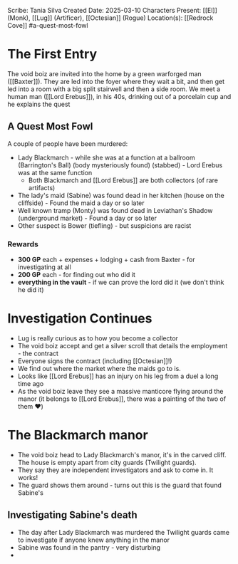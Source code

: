 Scribe: Tania Silva
Created Date: 2025-03-10
Characters Present: [[El]] (Monk), [[Lug]] (Artificer), [[Octesian]] (Rogue)
Location(s): [[Redrock Cove]]
#a-quest-most-fowl
# The First Entry
The void boiz are invited into the home by a green warforged man ([[Baxter]]). They are led into the foyer where they wait a bit, and then get led into a room with a big split stairwell and then a side room.
We meet a human man ([[Lord Erebus]]), in his 40s, drinking out of a porcelain cup and he explains the quest
## A Quest Most Fowl
A couple of people have been murdered:
- Lady Blackmarch - while she was at a function at a ballroom (Barrington's Ball) (body mysteriously found) (stabbed) - Lord Erebus was at the same function
	- Both Blackmarch and [[Lord Erebus]] are both collectors (of rare artifacts)
- The lady's maid (Sabine) was found dead in her kitchen (house on the cliffside) - Found the maid a day or so later
- Well known tramp (Monty) was found dead in Leviathan's Shadow (underground market) - Found a day or so later
- Other suspect is Bower (tiefling) - but suspicions are racist
### Rewards
- **300 GP** each + expenses + lodging + cash from Baxter - for investigating at all
- **200 GP** each - for finding out who did it
- **everything in the vault** - if we can prove the lord did it (we don't think he did it)
# Investigation Continues
- Lug is really curious as to how you become a collector
- The void boiz accept and get a silver scroll that details the employment - the contract
- Everyone signs the contract (including [[Octesian]]!)
- We find out where the market where the maids go to is.
- Looks like [[Lord Erebus]] has an injury on his leg from a duel a long time ago
- As the void boiz leave they see a massive manticore flying around the manor (it belongs to [[Lord Erebus]], there was a painting of the two of them ❤️)
# The Blackmarch manor
- The void boiz head to Lady Blackmarch's manor, it's in the carved cliff. The house is empty apart from city guards (Twilight guards).
- They say they are independent investigators and ask to come in. It works!
- The guard shows them around - turns out this is the guard that found Sabine's
## Investigating Sabine's death
- The day after Lady Blackmarch was murdered the Twilight guards came to investigate if anyone knew anything in the manor
- Sabine was found in the pantry - very disturbing
- 
